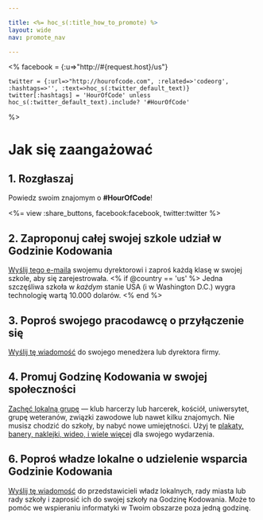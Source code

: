 ```yaml
---

title: <%= hoc_s(:title_how_to_promote) %>
layout: wide
nav: promote_nav

---
```


<%
    facebook = {:u=>"http://#{request.host}/us"}

    twitter = {:url=>"http://hourofcode.com", :related=>'codeorg', :hashtags=>'', :text=>hoc_s(:twitter_default_text)}
    twitter[:hashtags] = 'HourOfCode' unless hoc_s(:twitter_default_text).include? '#HourOfCode'
%>

# Jak się zaangażować

## 1. Rozgłaszaj

Powiedz swoim znajomym o **#HourOfCode**!

<%= view :share_buttons, facebook:facebook, twitter:twitter %>

## 2. Zaproponuj całej swojej szkole udział w Godzinie Kodowania

[Wyślij tego e-maila](<%= resolve_url('/promote/resources#sample-emails') %>) swojemu dyrektorowi i zaproś każdą klasę w swojej szkole, aby się zarejestrowała. <% if @country == 'us' %> Jedna szczęśliwa szkoła w *każdym* stanie USA (i w Washington D.C.) wygra technologię wartą 10.000 dolarów. <% end %>

## 3. Poproś swojego pracodawcę o przyłączenie się

[Wyślij tę wiadomość](<%= resolve_url('/promote/resources#sample-emails') %>) do swojego menedżera lub dyrektora firmy.

## 4. Promuj Godzinę Kodowania w swojej społeczności

[Zachęć lokalną grupę](<%= resolve_url('/promote/resources#sample-emails') %>) — klub harcerzy lub harcerek, kościół, uniwersytet, grupę weteranów, związki zawodowe lub nawet kilku znajomych. Nie musisz chodzić do szkoły, by nabyć nowe umiejętności. Użyj te [plakaty, banery, naklejki, wideo, i wiele więcej](<%= resolve_url('/promote/resources') %>) dla swojego wydarzenia.

## 6. Poproś władze lokalne o udzielenie wsparcia Godzinie Kodowania

[Wyślij tę wiadomość](<%= resolve_url('/promote/resources#sample-emails') %>) do przedstawicieli władz lokalnych, rady miasta lub rady szkoły i zaprosić ich do swojej szkoły na Godzinę Kodowania. Może to pomóc we wspieraniu informatyki w Twoim obszarze poza jedną godzinę.